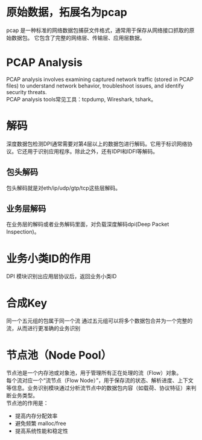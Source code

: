 # 原始数据，拓展名为pcap
pcap 是一种标准的网络数据包捕获文件格式，通常用于保存从网络接口抓取的原始数据包。
它包含了完整的网络层、传输层、应用层数据。

# PCAP Analysis
PCAP analysis involves examining captured network traffic (stored in PCAP files) to understand network behavior, troubleshoot issues, and identify security threats.   
PCAP analysis tools常见工具：tcpdump, Wireshark, tshark。

# 解码
深度数据包检测DPI通常需要对第4层以上的数据包进行解码。它用于标识网络协议。它还用于识别应用程序。除此之外，还有IDPI和IDFI等解码。

## 包头解码
包头解码就是对eth/ip/udp/gtp/tcp这些层解码。

## 业务层解码
在业务层的解码或者业务解码里面，对负载深度解码dpi(Deep Packet Inspection)。

# 业务小类ID的作用

DPI 模块识别出应用层协议后，返回业务小类ID

<!--
| 业务大类ID | 业务大类名称	| 业务小类ID | 	业务小类名称 |
| ---| --- | --- | ---|
|100|	视频类	|370	|YouTube|
|100|	视频类	|2243	|Netflix|
|100|	视频类	|2384|	Facebook视频 |
|200	|即时通讯|	101	|微信聊天|
|200|	即时通讯|	102	|微信语音|
|200	|即时通讯|	103	|微信视频通话|
-->

# 合成Key

同一个五元组的包属于同一个流
通过五元组可以将多个数据包合并为一个完整的流，从而进行更准确的业务识别

# 节点池（Node Pool）
节点池是一个内存池或对象池，用于管理所有正在处理的流（Flow）对象。   
每个流对应一个“流节点（Flow Node）”，用于保存流的状态、解析进度、上下文等信息。业务识别模块通过分析流节点中的数据包内容（如载荷、协议特征）来判断业务类型。  
节点池的作用是：
* 提高内存分配效率
* 避免频繁 malloc/free
* 提高系统性能和稳定性


